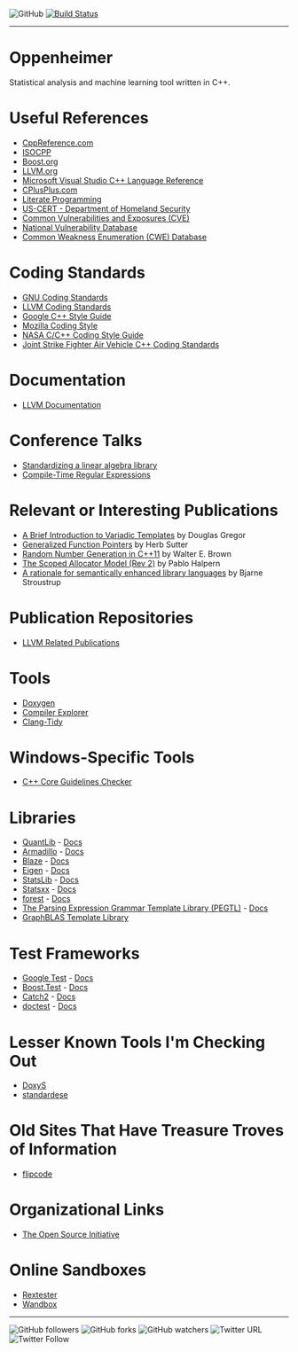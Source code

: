 
![GitHub](https://img.shields.io/github/license/jflopezfernandez/Oppenheimer.svg?color=green) [![Build Status](https://travis-ci.org/jflopezfernandez/Oppenheimer.svg?branch=master)](https://travis-ci.org/jflopezfernandez/Oppenheimer)

<hr />

# Oppenheimer

Statistical analysis and machine learning tool written in C++.

# Useful References

 * [CppReference.com](https://en.cppreference.com/w/)
 * [ISOCPP](https://isocpp.org/)
 * [Boost.org](https://www.boost.org/)
 * [LLVM.org](https://llvm.org/)
 * [Microsoft Visual Studio C++ Language Reference](https://docs.microsoft.com/en-us/cpp/cpp/c-cpp-language-and-standard-libraries?view=vs-2019)
 * [CPlusPlus.com](http://www.cplusplus.com/)
 * [Literate Programming](http://www.literateprogramming.com/)
 * [US-CERT - Department of Homeland Security](https://www.us-cert.gov/bsi)
 * [Common Vulnerabilities and Exposures (CVE)](http://cve.mitre.org/about/)
 * [National Vulnerability Database](https://nvd.nist.gov/vuln/search)
 * [Common Weakness Enumeration (CWE) Database](https://cwe.mitre.org/index.html)

# Coding Standards

 * [GNU Coding Standards](https://www.gnu.org/prep/standards/standards.html)
 * [LLVM Coding Standards](http://llvm.org/docs/CodingStandards.html)
 * [Google C++ Style Guide](https://google.github.io/styleguide/cppguide.html)
 * [Mozilla Coding Style](https://developer.mozilla.org/en-US/docs/Mozilla/Developer_guide/Coding_Style)
 * [NASA C/C++ Coding Style Guide](https://ntrs.nasa.gov/archive/nasa/casi.ntrs.nasa.gov/20080039927.pdf)
 * [Joint Strike Fighter Air Vehicle C++ Coding Standards](http://www.stroustrup.com/JSF-AV-rules.pdf)

# Documentation

 * [LLVM Documentation](https://llvm.org/docs/index.html)

# Conference Talks

 * [Standardizing a linear algebra library](https://isocpp.org/blog/2019/02/standardizing-a-linear-algebra-library-guy-davidson-meeting-cpp-2018)
 * [Compile-Time Regular Expressions](https://isocpp.org/blog/2019/02/compile-time-regular-expressions-hana-dusikova-meeting-cpp-2018)

# Relevant or Interesting Publications

 * [A Brief Introduction to Variadic Templates](http://www.open-std.org/jtc1/sc22/wg21/docs/papers/2006/n2087.pdf) by Douglas Gregor
 * [Generalized Function Pointers](http://www.drdobbs.com/generalized-function-pointers/184403746) by Herb Sutter
 * [Random Number Generation in C++11](https://isocpp.org/files/papers/n3551.pdf) by Walter E. Brown
 * [The Scoped Allocator Model (Rev 2)](http://www.open-std.org/JTC1/SC22/WG21/docs/papers/2008/n2554.pdf) by Pablo Halpern
 * [A rationale for semantically enhanced library languages](http://www.stroustrup.com/SELLrationale.pdf) by Bjarne Stroustrup

# Publication Repositories

 * [LLVM Related Publications](https://llvm.org/pubs/)

# Tools

 * [Doxygen](http://www.doxygen.nl/)
 * [Compiler Explorer](https://godbolt.org/)
 * [Clang-Tidy](http://clang.llvm.org/extra/clang-tidy/checks/list.html)
  
# Windows-Specific Tools

 * [C++ Core Guidelines Checker](https://docs.microsoft.com/en-us/visualstudio/code-quality/using-the-cpp-core-guidelines-checkers?view=vs-2019)

# Libraries

 * [QuantLib](https://www.quantlib.org/) - [Docs](https://www.quantlib.org/reference/)
 * [Armadillo](http://arma.sourceforge.net/) - [Docs](http://arma.sourceforge.net/docs.html)
 * [Blaze](https://bitbucket.org/blaze-lib/blaze/overview) - [Docs](https://bitbucket.org/blaze-lib/blaze/wiki/Home)
 * [Eigen](http://eigen.tuxfamily.org/index.php?title=Main_Page) - [Docs](http://eigen.tuxfamily.org/index.php?title=Main_Page#Documentation)
 * [StatsLib](https://www.kthohr.com/statslib.html) - [Docs](https://www.kthohr.com/statslib.html)
 * [Statsxx](http://statsxx.com/) - [Docs](http://wiki.statsxx.com/view/Main_Page)
 * [forest](https://github.com/xorz57/forest) - [Docs](https://github.com/xorz57/forest)
 * [The Parsing Expression Grammar Template Library (PEGTL)](https://github.com/taocpp/PEGTL) - [Docs](https://github.com/taocpp/PEGTL/tree/master/doc)
 * [GraphBLAS Template Library](https://github.com/cmu-sei/gbtl)

# Test Frameworks

 * [Google Test](https://github.com/google/googletest/) - [Docs](https://github.com/google/googletest/blob/master/googletest/docs/primer.md)
 * [Boost.Test](https://www.boost.org/doc/libs/1_69_0/libs/test/doc/html/index.html) - [Docs](https://www.boost.org/doc/libs/1_69_0/libs/test/doc/html/index.html)
 * [Catch2](https://github.com/catchorg/Catch2) - [Docs](https://github.com/catchorg/Catch2/blob/master/docs/Readme.md#top)
 * [doctest](https://github.com/onqtam/doctest) - [Docs](http://bit.ly/doctest-docs)

# Lesser Known Tools I'm Checking Out

 * [DoxyS](http://www.doxys.dk/doxys_homepage/index.html)
 * [standardese](https://github.com/foonathan/standardese)

# Old Sites That Have Treasure Troves of Information

 * [flipcode](http://www.flipcode.com/archives/)

# Organizational Links

 * [The Open Source Initiative](https://opensource.org/docs/definition.html)

# Online Sandboxes

 * [Rextester](https://rextester.com/runcode)
 * [Wandbox](https://wandbox.org/)

<hr />

![GitHub followers](https://img.shields.io/github/followers/jflopezfernandez.svg?label=Follow&logo=Github) ![GitHub forks](https://img.shields.io/github/forks/jflopezfernandez/Oppenheimer.svg?label=Fork&logo=Github) ![GitHub watchers](https://img.shields.io/github/watchers/jflopezfernandez/Oppenheimer.svg?label=Watch&logo=Github) ![Twitter URL](https://img.shields.io/twitter/url/https/JFloppyz.svg?color=blue&label=Tweet&logo=Twitter&style=plastic) ![Twitter Follow](https://img.shields.io/twitter/follow/JFloppyz.svg?color=blue&label=Follow&logo=Twitter&style=plastic) 
